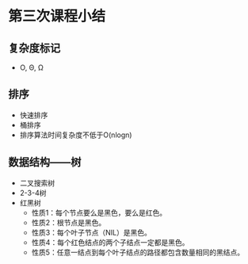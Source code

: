 # 第三次课程小结  
## 复杂度标记
* O, Θ, Ω
## 排序
* 快速排序  
* 桶排序  
* 排序算法时间复杂度不低于O(nlogn)  
## 数据结构——树
* 二叉搜索树
* 2-3-4树
* 红黑树
    * 性质1：每个节点要么是黑色，要么是红色。
    * 性质2：根节点是黑色。
    * 性质3：每个叶子节点（NIL）是黑色。
    * 性质4：每个红色结点的两个子结点一定都是黑色。
    * 性质5：任意一结点到每个叶子结点的路径都包含数量相同的黑结点。

